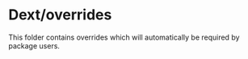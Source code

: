 # Dext/overrides

This folder contains overrides which will automatically be required by package users.
